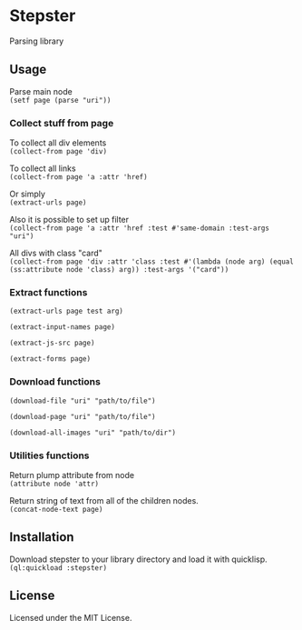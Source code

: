 # Stepster
Parsing library

## Usage
Parse main node  
`(setf page (parse "uri"))`

### Collect stuff from page

To collect all div elements  
`(collect-from page 'div)`

To collect all links  
`(collect-from page 'a :attr 'href)`

Or simply  
`(extract-urls page)`

Also it is possible to set up filter  
`(collect-from page 'a :attr 'href :test #'same-domain :test-args "uri")`

All divs with class "card"  
`(collect-from page 'div :attr 'class :test #'(lambda (node arg) (equal (ss:attribute node 'class) arg)) :test-args '("card"))`

### Extract functions

```
(extract-urls page test arg)

(extract-input-names page)

(extract-js-src page)

(extract-forms page)
```

### Download functions

`(download-file "uri" "path/to/file")`

`(download-page "uri" "path/to/file")`

`(download-all-images "uri" "path/to/dir")`

### Utilities functions

Return plump attribute from node  
`(attribute node 'attr)`

Return string of text from all of the children nodes.  
`(concat-node-text page)`

## Installation
Download stepster to your library directory and load it with quicklisp.  
`(ql:quickload :stepster)`

## License

Licensed under the MIT License.
